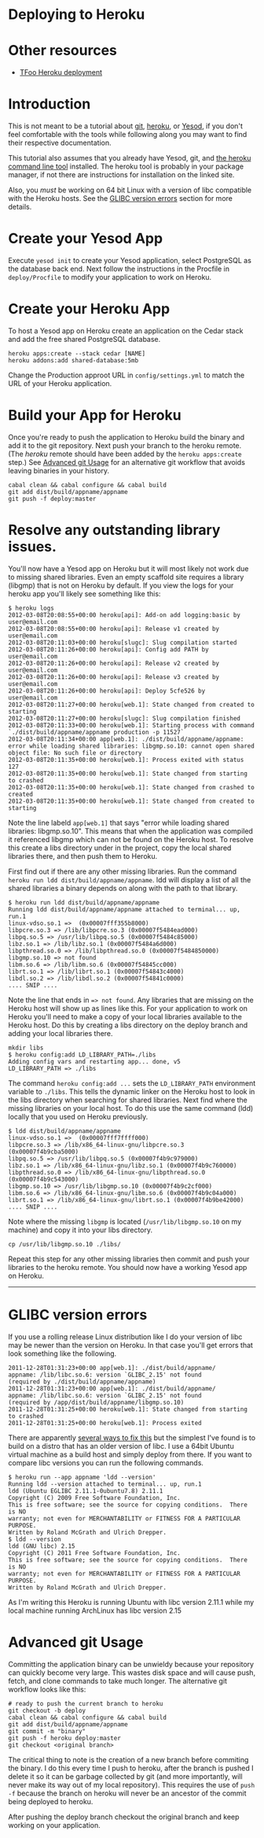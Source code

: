 # Deploying to Heroku

# Other resources

* [TFoo Heroku deployment](http://nbartlomiej.com/2012/03/29/deploying-tfoo-and-other-haskell-applications-to-heroku/)

# Introduction

This is not meant to be a tutorial about [git][2], [heroku][3], or
[Yesod][4], if you don't feel comfortable with the tools while following along
you may want to find their respective documentation.

This tutorial also assumes that you already have Yesod, git, and [the heroku
command line tool][5] installed.  The heroku tool is
probably in your package manager, if not there are instructions for installation
on the linked site.

Also, you *must* be working on 64 bit Linux with a version of libc
compatible with the Heroku hosts.  See the [GLIBC version errors](#addendum)
section for more details.

[2]: http://git-scm.com/
[3]: http://www.heroku.com/
[4]: http://www.yesodweb.com/
[5]: http://devcenter.heroku.com/categories/command-line

# Create your Yesod App
Execute `yesod init` to create your Yesod application, select PostgreSQL as the
database back end.  Next follow the instructions in the Procfile in `deploy/Procfile`
to modify your application to work on Heroku.

# Create your Heroku App

To host a Yesod app on Heroku create an application on the Cedar
stack and add the free shared PostgreSQL database.

    heroku apps:create --stack cedar [NAME]
    heroku addons:add shared-database:5mb

Change the Production approot URL in `config/settings.yml` to match the
URL of your Heroku application.

# Build your App for Heroku

Once you're ready to push the application to Heroku build the binary and
add it to the git repository. Next push your branch to the heroku remote.
(The *heroku* remote should have been added by the `heroku apps:create` step.)
See [Advanced git Usage](#advanced) for an alternative git workflow that avoids leaving
binaries in your history.

    cabal clean && cabal configure && cabal build
    git add dist/build/appname/appname
    git push -f deploy:master

# Resolve any outstanding library issues.

You'll now have a Yesod app on Heroku but it will most likely not work
due to missing shared libraries.  Even an empty scaffold site requires
a library (libgmp) that is not on Heroku by default.  If you view the logs
for your heroku app you'll likely see something like this:

    $ heroku logs
    2012-03-08T20:08:55+00:00 heroku[api]: Add-on add logging:basic by user@email.com
    2012-03-08T20:08:55+00:00 heroku[api]: Release v1 created by user@email.com
    2012-03-08T20:11:03+00:00 heroku[slugc]: Slug compilation started
    2012-03-08T20:11:26+00:00 heroku[api]: Config add PATH by user@email.com
    2012-03-08T20:11:26+00:00 heroku[api]: Release v2 created by user@email.com
    2012-03-08T20:11:26+00:00 heroku[api]: Release v3 created by user@email.com
    2012-03-08T20:11:26+00:00 heroku[api]: Deploy 5cfe526 by user@email.com
    2012-03-08T20:11:27+00:00 heroku[web.1]: State changed from created to starting
    2012-03-08T20:11:27+00:00 heroku[slugc]: Slug compilation finished
    2012-03-08T20:11:33+00:00 heroku[web.1]: Starting process with command `./dist/build/appname/appname production -p 11527`
    2012-03-08T20:11:34+00:00 app[web.1]: ./dist/build/appname/appname: error while loading shared libraries: libgmp.so.10: cannot open shared object file: No such file or directory
    2012-03-08T20:11:35+00:00 heroku[web.1]: Process exited with status 127
    2012-03-08T20:11:35+00:00 heroku[web.1]: State changed from starting to crashed
    2012-03-08T20:11:35+00:00 heroku[web.1]: State changed from crashed to created
    2012-03-08T20:11:35+00:00 heroku[web.1]: State changed from created to starting

Note the line labeld `app[web.1]` that says "error while loading shared libraries: libgmp.so.10".
This means that when the application was compiled it referenced libgmp
which can not be found on the Heroku host.  To resolve this create a libs directory
under in the project, copy the local shared libraries there, and then push them to Heroku.

First find out if there are any other missing libraries.  Run the command
`heroku run ldd dist/build/appname/appname`.  ldd will display a list of all
the shared libraries a binary depends on along with the path to that library.

    $ heroku run ldd dist/build/appname/appname
    Running ldd dist/build/appname/appname attached to terminal... up, run.1
	linux-vdso.so.1 =>  (0x00007fff355b8000)
	libpcre.so.3 => /lib/libpcre.so.3 (0x00007f5484ead000)
	libpq.so.5 => /usr/lib/libpq.so.5 (0x00007f5484c85000)
	libz.so.1 => /lib/libz.so.1 (0x00007f5484a6d000)
	libpthread.so.0 => /lib/libpthread.so.0 (0x00007f5484850000)
	libgmp.so.10 => not found
	libm.so.6 => /lib/libm.so.6 (0x00007f54845cc000)
	librt.so.1 => /lib/librt.so.1 (0x00007f54843c4000)
	libdl.so.2 => /lib/libdl.so.2 (0x00007f54841c0000)
    .... SNIP ....

Note the line that ends in `=> not found`.  Any libraries that are missing on
the Heroku host will show up as lines like this.
For your application to work on Heroku you'll need to make a copy
of your local libraries available to the Heroku host.  Do this
by creating a libs directory on the deploy branch and adding your
local libraries there.

    mkdir libs
    $ heroku config:add LD_LIBRARY_PATH=./libs
    Adding config vars and restarting app... done, v5
    LD_LIBRARY_PATH => ./libs

The command `heroku config:add ...` sets the `LD_LIBRARY_PATH` environment
variable to `./libs`.  This tells the dynamic linker on the Heroku host to
look in the libs directory when searching for shared libraries.
Next find where the missing libraries on your local host.  To do this use the same command
(ldd) locally that you used on Heroku previously.

    $ ldd dist/build/appname/appname
	linux-vdso.so.1 =>  (0x00007fff7ffff000)
	libpcre.so.3 => /lib/x86_64-linux-gnu/libpcre.so.3 (0x00007f4b9cba5000)
	libpq.so.5 => /usr/lib/libpq.so.5 (0x00007f4b9c979000)
	libz.so.1 => /lib/x86_64-linux-gnu/libz.so.1 (0x00007f4b9c760000)
	libpthread.so.0 => /lib/x86_64-linux-gnu/libpthread.so.0 (0x00007f4b9c543000)
	libgmp.so.10 => /usr/lib/libgmp.so.10 (0x00007f4b9c2cf000)
	libm.so.6 => /lib/x86_64-linux-gnu/libm.so.6 (0x00007f4b9c04a000)
	librt.so.1 => /lib/x86_64-linux-gnu/librt.so.1 (0x00007f4b9be42000)
    .... SNIP ....

Note where the missing `libgmp` is located (`/usr/lib/libgmp.so.10` on my machine)
and copy it into your libs directory.

    cp /usr/lib/libgmp.so.10 ./libs/

Repeat this step for any other missing libraries then commit and push your libraries
to the heroku remote.  You should now have a working Yesod app on Heroku.

-----

# <a name="addendum"></a>GLIBC version errors

If you use a rolling release Linux distribution like I do your version of libc
may be newer than the version on Heroku.  In that case you'll get errors that
look something like the following.


    2011-12-28T01:31:23+00:00 app[web.1]: ./dist/build/appname/
    appname: /lib/libc.so.6: version `GLIBC_2.15' not found
    (required by ./dist/build/appname/appname)
    2011-12-28T01:31:23+00:00 app[web.1]: ./dist/build/appname/
    appname: /lib/libc.so.6: version `GLIBC_2.15' not found
    (required by /app/dist/build/appname/libgmp.so.10)
    2011-12-28T01:31:25+00:00 heroku[web.1]: State changed from starting to crashed
    2011-12-28T01:31:25+00:00 heroku[web.1]: Process exited

There are apparently [several ways to fix this][1] but the simplest I've
found is to build on a distro that has an older version of libc.
I use a 64bit Ubuntu virtual machine
as a build host and simply deploy from there.  If you want to compare libc
versions you can run the following commands.

    $ heroku run --app appname 'ldd --version'
    Running ldd --version attached to terminal... up, run.1
    ldd (Ubuntu EGLIBC 2.11.1-0ubuntu7.8) 2.11.1
    Copyright (C) 2009 Free Software Foundation, Inc.
    This is free software; see the source for copying conditions.  There is NO
    warranty; not even for MERCHANTABILITY or FITNESS FOR A PARTICULAR PURPOSE.
    Written by Roland McGrath and Ulrich Drepper.
    $ ldd --version
    ldd (GNU libc) 2.15
    Copyright (C) 2011 Free Software Foundation, Inc.
    This is free software; see the source for copying conditions.  There is NO
    warranty; not even for MERCHANTABILITY or FITNESS FOR A PARTICULAR PURPOSE.
    Written by Roland McGrath and Ulrich Drepper.

As I'm writing this Heroku is running Ubuntu with libc version 2.11.1 while my
local machine running ArchLinux has libc version 2.15

[1]: http://stackoverflow.com/a/8658468/166732

# <a name="advanced"></a>Advanced git Usage

Committing the application binary can be unwieldy because your repository
can quickly become very large.  This wastes disk space and will cause
push, fetch, and clone commands to take much longer.  The alternative
git workflow looks like this:

    # ready to push the current branch to heroku
    git checkout -b deploy
    cabal clean && cabal configure && cabal build
    git add dist/build/appname/appname
    git commit -m "binary"
    git push -f heroku deploy:master
    git checkout <original branch>

The critical thing to note is the creation of a new branch before commiting
the binary.  I do this every time I push to heroku, after the branch is pushed
I delete it so it can be garbage collected by git (and more importantly, will
never make its way out of my local repository).  This requires the use of
`push -f` because the branch on heroku will never be an ancestor of the commit
being deployed to heroku.

After pushing the deploy branch checkout the original branch and keep working on your
application.


